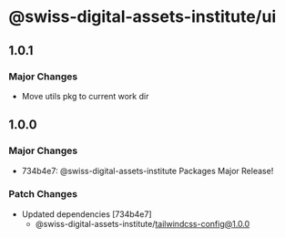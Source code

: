 # @swiss-digital-assets-institute/ui

## 1.0.1

### Major Changes

- Move utils pkg to current work dir

## 1.0.0

### Major Changes

- 734b4e7: @swiss-digital-assets-institute Packages Major Release!

### Patch Changes

- Updated dependencies [734b4e7]
  - @swiss-digital-assets-institute/tailwindcss-config@1.0.0
